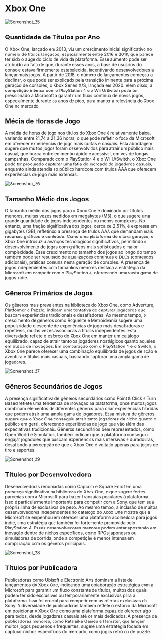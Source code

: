 # Xbox One
![Screenshot_25](https://github.com/user-attachments/assets/6d5b26be-f7ef-4891-83ff-d0bc5d1bac49)
## Quantidade de Títulos por Ano
O Xbox One, lançado em 2013, viu um crescimento inicial significativo no número de títulos lançados, especialmente entre 2016 e 2018, que parece ter sido o auge do ciclo de vida da plataforma. Esse aumento pode ser atribuído ao fato de que, durante esses anos, a base de usuários do console estava firmemente estabelecida, incentivando desenvolvedores a lançar mais jogos. A partir de 2018, o número de lançamentos começou a declinar, o que pode ser explicado pela transição iminente para a próxima geração de consoles, o Xbox Series X/S, lançada em 2020. Além disso, a competição intensa com o PlayStation 4 e o Wii U/Switch pode ter pressionado a Microsoft a garantir um fluxo contínuo de novos jogos, especialmente durante os anos de pico, para manter a relevância do Xbox One no mercado.

## Média de Horas de Jogo
A média de horas de jogo nos títulos do Xbox One é relativamente baixa, variando entre 21,74 a 24,36 horas, o que pode refletir o foco da Microsoft em oferecer experiências de jogo mais curtas e casuais. Esta abordagem sugere que muitos jogos foram desenvolvidos para atrair um público mais casual, que busca entretenimento rápido e acessível, em vez de longas campanhas. Comparado com o PlayStation 4 e o Wii U/Switch, o Xbox One pode ter procurado capturar uma fatia do mercado de jogadores casuais, enquanto ainda atendia ao público hardcore com títulos AAA que oferecem experiências de jogo mais extensas.

![Screenshot_26](https://github.com/user-attachments/assets/f702b0ab-007d-46e5-a980-67e03b116fd2)



## Tamanho Médio dos Jogos
O tamanho médio dos jogos para o Xbox One é dominado por títulos menores, muitas vezes medidos em megabytes (MB), o que sugere uma grande quantidade de jogos independentes ou menos complexos. No entanto, uma fração significativa dos jogos, cerca de 2,51%, é expressa em gigabytes (GB), refletindo a presença de títulos AAA que demandam mais recursos gráficos e conteúdo. Como uma plataforma de oitava geração, o Xbox One introduziu avanços tecnológicos significativos, permitindo o desenvolvimento de jogos com gráficos mais sofisticados e maior complexidade. Esse crescimento no tamanho dos jogos ao longo do tempo também pode ser resultado de atualizações contínuas e DLCs (conteúdos adicionais), práticas comuns nesta geração de consoles. A presença de jogos independentes com tamanhos menores destaca a estratégia da Microsoft em competir com o PlayStation 4, oferecendo uma vasta gama de jogos indie.

## Gêneros Primários de Jogos
Os gêneros mais prevalentes na biblioteca do Xbox One, como Adventure, Platformer e Puzzle, indicam uma tentativa de capturar jogadores que buscam experiências tradicionais e desafiadoras. Ao mesmo tempo, o crescimento de gêneros como Roguelite e Metroidvania sugere uma popularidade crescente de experiências de jogo mais desafiadoras e repetíveis, muitas vezes associadas a títulos independentes. Esta diversidade reflete o esforço do Xbox One em manter um catálogo equilibrado, capaz de atrair tanto os jogadores nostálgicos quanto aqueles em busca de inovações. Em comparação com o PlayStation 4 e o Switch, o Xbox One parece oferecer uma combinação equilibrada de jogos de ação e aventura e títulos mais casuais, buscando capturar uma ampla gama de jogadores.



![Screenshot_27](https://github.com/user-attachments/assets/effdf789-5a17-4851-8743-af634c69b062)
## Gêneros Secundários de Jogos
A presença significativa de gêneros secundários como Point & Click e Turn Based reflete uma tendência de inovação na plataforma, onde muitos jogos combinam elementos de diferentes gêneros para criar experiências híbridas que podem atrair uma ampla gama de jogadores. Essa mistura de gêneros sugere que o Xbox One conseguiu atrair tanto jogadores de nicho quanto o público em geral, oferecendo experiências de jogo que vão além das expectativas tradicionais. Gêneros secundários bem representados, como Open World e Simulation, também indicam que a plataforma conseguiu engajar jogadores que buscam experiências mais imersivas e duradouras, desafiando a percepção de que o Xbox One é voltado apenas para jogos de tiro e esportes.

![Screenshot_29](https://github.com/user-attachments/assets/31d4144f-bcc9-44c0-8430-a7cf4f0075af)
## Títulos por Desenvolvedora
Desenvolvedoras renomadas como Capcom e Square Enix têm uma presença significativa na biblioteca do Xbox One, o que sugere fortes parcerias com a Microsoft para trazer franquias populares à plataforma. Isso é particularmente importante para competir com a Sony, que tem sua própria linha de exclusivos de peso. Ao mesmo tempo, a inclusão de muitos desenvolvedores independentes no catálogo do Xbox One mostra que a Microsoft se empenhou em oferecer uma plataforma acolhedora para jogos indie, uma estratégia que também foi fortemente promovida pelo PlayStation 4. Esses desenvolvedores menores podem estar apostando em inovação dentro de nichos específicos, como RPGs japoneses ou simuladores de corrida, onde a competição é menos intensa em comparação com os gêneros principais.

![Screenshot_28](https://github.com/user-attachments/assets/949dae84-085d-42ac-ac6b-52bf7675db94)

## Títulos por Publicadora
Publicadoras como Ubisoft e Electronic Arts dominam a lista de lançamentos do Xbox One, indicando uma colaboração estratégica com a Microsoft para garantir um fluxo constante de títulos, muitos dos quais podem ter sido exclusivos ou temporariamente exclusivos para a plataforma. Isso foi crucial para competir com as ofertas exclusivas da Sony. A diversidade de publicadoras também reflete o esforço da Microsoft em posicionar o Xbox One como uma plataforma capaz de oferecer algo para todos, desde jogadores casuais até os mais dedicados. A presença de publicadoras menores, como Ratalaika Games e Hamster, que lançam muitos jogos pequenos e frequentes, sugere uma estratégia focada em capturar nichos específicos do mercado, como jogos retrô ou de puzzle.

